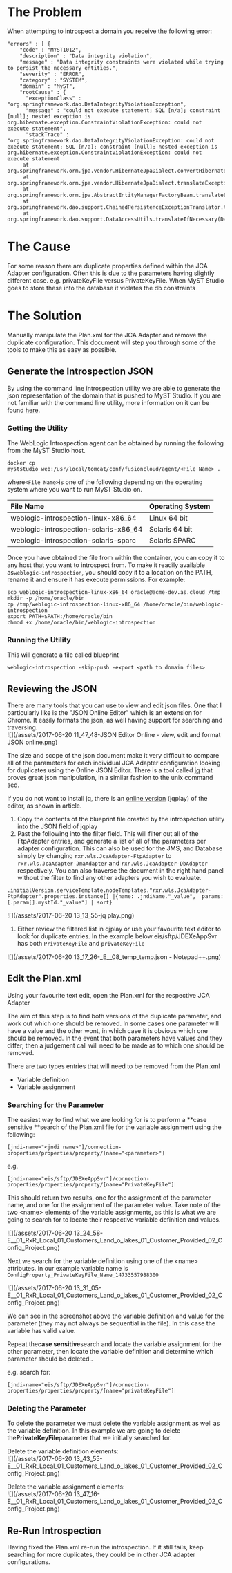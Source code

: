 # The Problem

When attempting to introspect a domain you receive the following error:

```
"errors" : [ {
    "code" : "MYST1012",
    "description" : "Data integrity violation",
    "message" : "Data integrity constraints were violated while trying to persist the necessary entities.",
    "severity" : "ERROR",
    "category" : "SYSTEM",
    "domain" : "MyST",
    "rootCause" : {
      "exceptionClass" : "org.springframework.dao.DataIntegrityViolationException",
      "message" : "could not execute statement; SQL [n/a]; constraint [null]; nested exception is org.hibernate.exception.ConstraintViolationException: could not execute statement",
      "stackTrace" : "org.springframework.dao.DataIntegrityViolationException: could not execute statement; SQL [n/a]; constraint [null]; nested exception is org.hibernate.exception.ConstraintViolationException: could not execute statement
     at org.springframework.orm.jpa.vendor.HibernateJpaDialect.convertHibernateAccessException(HibernateJpaDialect.java:255)
     at org.springframework.orm.jpa.vendor.HibernateJpaDialect.translateExceptionIfPossible(HibernateJpaDialect.java:221)
     at org.springframework.orm.jpa.AbstractEntityManagerFactoryBean.translateExceptionIfPossible(AbstractEntityManagerFactoryBean.java:417)
     at org.springframework.dao.support.ChainedPersistenceExceptionTranslator.translateExceptionIfPossible(ChainedPersistenceExceptionTranslator.java:59)
     at org.springframework.dao.support.DataAccessUtils.translateIfNecessary(DataAccessUtils.java:213)
```

# The Cause

For some reason there are duplicate properties defined within the JCA Adapter configuration. Often this is due to the parameters having slightly different case. e.g. privateKeyFile versus PrivateKeyFile. When MyST Studio goes to store these into the database it violates the db constraints

# The Solution

Manually manipulate the Plan.xml for the JCA Adapter and remove the duplicate configuration. This document will step you through some of the tools to make this as easy as possible.

## Generate the Introspection JSON

By using the command line introspection utility we are able to generate the json representation of the domain that is pushed to MyST Studio. If you are not familiar with the command line utility, more information on it can be found [here](/platform-configuration/i-have-existing-environments-i-built-outside-of-myst-how-can-i-bring-them-into-the-control-of-myst.html).

### Getting the Utility

The WebLogic Introspection agent can be obtained by running the following from the MyST Studio host.

`docker cp myststudio_web:/usr/local/tomcat/conf/fusioncloud/agent/<File Name> .`

where`<File Name>`is one of the following depending on the operating system where you want to run MyST Studio on.

| File Name | Operating System |
| :--- | :--- |
| weblogic-introspection-linux-x86\_64 | Linux 64 bit |
| weblogic-introspection-solaris-x86\_64 | Solaris 64 bit |
| weblogic-introspection-solaris-sparc | Solaris SPARC |

Once you have obtained the file from within the container, you can copy it to any host that you want to introspect from. To make it readily available as`weblogic-introspection`, you should copy it to a location on the PATH, rename it and ensure it has execute permissions. For example:

```
scp weblogic-introspection-linux-x86_64 oracle@acme-dev.as.cloud /tmp 
mkdir -p /home/oracle/bin 
cp /tmp/weblogic-introspection-linux-x86_64 /home/oracle/bin/weblogic-introspection 
export PATH=$PATH:/home/oracle/bin 
chmod +x /home/oracle/bin/weblogic-introspection
```

### Running the Utility

This will generate a file called blueprint

```
weblogic-introspection -skip-push -export <path to domain files>
```

## Reviewing the JSON

There are many tools that you can use to view and edit json files. One that I particularly like is the "JSON Online Editor" which is an extension for Chrome. It easily formats the json, as well having support for searching and traversing.<br> ![](/assets/2017-06-20 11_47_48-JSON Editor Online - view, edit and format JSON online.png)

The size and scope of the json document make it very difficult to compare all of the parameters for each individual JCA Adapter configuration looking for duplicates using the Online JSON Editor. There is a tool called [jq](https://stedolan.github.io/jq/) that proves great json manipulation, in a similar fashion to the unix command sed.

If you do not want to install jq, there is an [online version](https://jqplay.org/) \(jqplay\) of the editor, as shown in article.

1. Copy the contents of the blueprint file created by the introspection utility into the JSON field of jqplay
2. Past the following into the filter field. This will filter out all of the FtpAdapter entries, and generate a list of all of the parameters per adapter configuration. This can also be used for the JMS, and Database simply by changing 
   `rxr.wls.JcaAdapter-FtpAdapter` to `rxr.wls.JcaAdapter-JmaAdapter` and  `rxr.wls.JcaAdapter-DbAdapter` respectively. You can also traverse the document in the right hand panel without the filter to find any other adapters you wish to evaluate.

```
.initialVersion.serviceTemplate.nodeTemplates."rxr.wls.JcaAdapter-FtpAdapter".properties.instance[] |{name: .jndiName."_value",  params: [.param[].mystId."_value"] | sort}
```

![](/assets/2017-06-20 13_13_55-jq play.png)

1. Either review the filtered list in qjplay or use your favourite text editor to look for duplicate entries. In the example below eis/sftp/JDEXeAppSvr has both `PrivateKeyFile` and `privateKeyFile`

![](/assets/2017-06-20 13_17_26-_E__08_temp_temp.json - Notepad++.png)

## Edit the Plan.xml

Using your favourite text edit, open the Plan.xml for the respective JCA Adapter

The aim of this step is to find both versions of the duplicate parameter, and work out which one should be removed. In some cases one parameter will have a value and the other wont, in which case it is obvious which one should be removed. In the event that both parameters have values and they differ, then a judgement call will need to be made as to which one should be removed.

There are two types entries that will need to be removed from the Plan.xml

* Variable definition
* Variable assignment

### Searching for the Parameter

The easiest way to find what we are looking for is to perform a **case sensitive **search of the Plan.xml file for the variable assignment using the following:

`[jndi-name="<jndi name>"]/connection-properties/properties/property/[name="<parameter>"]`

e.g.

`[jndi-name="eis/sftp/JDEXeAppSvr"]/connection-properties/properties/property/[name="PrivateKeyFile"]`

This should return two results, one for the assignment of the parameter name, and one for the assignment of the parameter value. Take note of the two &lt;name&gt; elements of the variable assignments, as this is what we are going to search for to locate their respective variable definition and values.

![](/assets/2017-06-20 13_24_58-E__01_RxR_Local_01_Customers_Land_o_lakes_01_Customer_Provided_02_Config_Project.png)

Next we search for the variable definition using one of the &lt;name&gt; attributes. In our example variable name is `ConfigProperty_PrivateKeyFile_Name_14733557988300`

![](/assets/2017-06-20 13_31_05-E__01_RxR_Local_01_Customers_Land_o_lakes_01_Customer_Provided_02_Config_Project.png)

We can see in the screenshot above the variable definition and value for the parameter \(they may not always be sequential in the file\). In this case the variable has valid value.

Repeat the**case sensitive**search and locate the variable assignment for the other parameter, then locate the variable definition and determine which parameter should be deleted..

e.g. search for:

`[jndi-name="eis/sftp/JDEXeAppSvr"]/connection-properties/properties/property/[name="privateKeyFile"]`

### Deleting the Parameter

To delete the parameter we must delete the variable assignment as well as the variable definition. In this example we are going to delete the**PrivateKeyFile**parameter that we initially searched for.

Delete the variable definition elements:  
![](/assets/2017-06-20 13_43_55-E__01_RxR_Local_01_Customers_Land_o_lakes_01_Customer_Provided_02_Config_Project.png)

Delete the variable assignment elements:<br> ![](/assets/2017-06-20 13_47_16-E__01_RxR_Local_01_Customers_Land_o_lakes_01_Customer_Provided_02_Config_Project.png)

## Re-Run Introspection

Having fixed the Plan.xml re-run the introspection. If it still fails, keep searching for more duplicates, they could be in other JCA adapter configurations.

